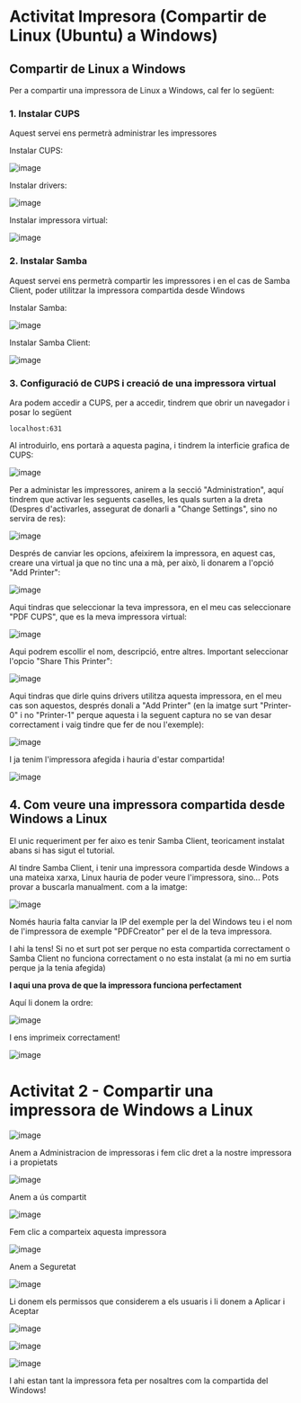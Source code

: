 # Activitat Impresora (Compartir de Linux (Ubuntu) a Windows)

## Compartir de Linux a Windows

Per a compartir una impressora de Linux a Windows, cal fer lo següent:


### **1. Instalar CUPS**

Aquest servei ens permetrà administrar les impressores

Instalar CUPS:

![image](https://github.com/user-attachments/assets/f3230ca4-6054-4a30-ae51-bb761ad16444)

Instalar drivers:

![image](https://github.com/user-attachments/assets/12bc4e35-91d2-4cfc-b698-7736ab566f3f)

Instalar impressora virtual:

![image](https://github.com/user-attachments/assets/a4baaafd-87f1-4b5a-a1a9-b3bb9cea711d)

### **2. Instalar Samba**

Aquest servei ens permetrà compartir les impressores i en el cas de Samba Client, poder utilitzar la impressora compartida desde Windows

Instalar Samba:

![image](https://github.com/user-attachments/assets/c7dd36db-6318-4627-9b3e-214085170a81)

Instalar Samba Client:

![image](https://github.com/user-attachments/assets/e47b56ae-d4a4-4991-b1ab-4bf22d85e73d)

### **3. Configuració de CUPS i creació de una impressora virtual**

Ara podem accedir a CUPS, per a accedir, tindrem que obrir un navegador i posar lo següent

```
localhost:631
```

Al introduirlo, ens portarà a aquesta pagina, i tindrem la interficie grafica de CUPS:

![image](https://github.com/user-attachments/assets/edd71f96-37ec-447f-b1e2-7847333c5751)

Per a administar les impressores, anirem a la secció "Administration", aquí tindrem que activar les seguents caselles, les quals surten a la dreta (Despres d'activarles, assegurat de donarli a "Change Settings", sino no servira de res):

![image](https://github.com/user-attachments/assets/4e85ebc0-69a8-4138-9542-dab473af7550)

Després de canviar les opcions, afeixirem la impressora, en aquest cas, creare una virtual ja que no tinc una a mà, per això, li donarem a l'opció "Add Printer":

![image](https://github.com/user-attachments/assets/207f1250-6d47-46fb-89b9-626e4ee80e57)

Aqui tindras que seleccionar la teva impressora, en el meu cas seleccionare "PDF CUPS", que es la meva impressora virtual:

![image](https://github.com/user-attachments/assets/f5fce0fd-fdd5-462a-a908-4b3f36275a73)

Aqui podrem escollir el nom, descripció, entre altres. Important seleccionar l'opcio "Share This Printer":

![image](https://github.com/user-attachments/assets/9e27334a-57d2-4749-bcfa-2b3f833933be)

Aqui tindras que dirle quins drivers utilitza aquesta impressora, en el meu cas son aquestos, després donali a "Add Printer" (en la imatge surt "Printer-0" i no "Printer-1" perque aquesta i la seguent captura no se van desar correctament i vaig tindre que fer de nou l'exemple):

![image](https://github.com/user-attachments/assets/14d22027-4b44-4b36-8669-4c46fe1fc5b6)

I ja tenim l'impressora afegida i hauria d'estar compartida!

![image](https://github.com/user-attachments/assets/9094f854-9a91-4acc-ba93-eb5642973088)

## **4. Com veure una impressora compartida desde Windows a Linux**

El unic requeriment per fer aixo es tenir Samba Client, teoricament instalat abans si has sigut el tutorial.

Al tindre Samba Client, i tenir una impressora compartida desde Windows a una mateixa xarxa, Linux hauria de poder veure l'impressora, sino... Pots provar a buscarla manualment. com a la imatge:

![image](https://github.com/user-attachments/assets/12d32310-ee7e-4ccf-99a7-13f3fec2a5fb)

Només hauria falta canviar la IP del exemple per la del Windows teu i el nom de l'impressora de exemple "PDFCreator" per el de la teva impressora.

I ahi la tens! Si no et surt pot ser perque no esta compartida correctament o Samba Client no funciona correctament o no esta instalat (a mi no em surtia perque ja la tenia afegida)

**I aqui una prova de que la impressora funciona perfectament**

Aquí li donem la ordre:

![image](https://github.com/user-attachments/assets/51967dee-0145-47a9-b789-d0ed099d41e8)

I ens imprimeix correctament!

![image](https://github.com/user-attachments/assets/abcdea58-8a72-4c23-8f3a-4e63445ac57e)

# Activitat 2 - Compartir una impressora de Windows a Linux

![image](https://github.com/user-attachments/assets/7a42e8ff-31e5-45ea-aef7-c8185fd57e3b)

Anem a Administracion de impressoras i fem clic dret a la nostre impressora i a propietats

![image](https://github.com/user-attachments/assets/66c31432-29b7-457f-b1c9-09ab7fe4e89b)

Anem a ús compartit

![image](https://github.com/user-attachments/assets/5ea53233-54ce-49d1-bbac-f54da89d9b31)

Fem clic a comparteix aquesta impressora

![image](https://github.com/user-attachments/assets/36d7affd-b981-40e4-a713-0d1060637d13)

Anem a Seguretat

![image](https://github.com/user-attachments/assets/e33c86d3-677f-42b7-b9e0-eba96d338821)

Li donem els permissos que considerem a els usuaris i li donem a Aplicar i Aceptar

![image](https://github.com/user-attachments/assets/f93f9061-694e-4c7d-b5cd-ecacfae48266)

![image](https://github.com/user-attachments/assets/42c38f32-2002-4bc5-aeed-bc0ba55d4e12)

![image](https://github.com/user-attachments/assets/42c38f32-2002-4bc5-aeed-bc0ba55d4e12)

I ahi estan tant la impressora feta per nosaltres com la compartida del Windows!
